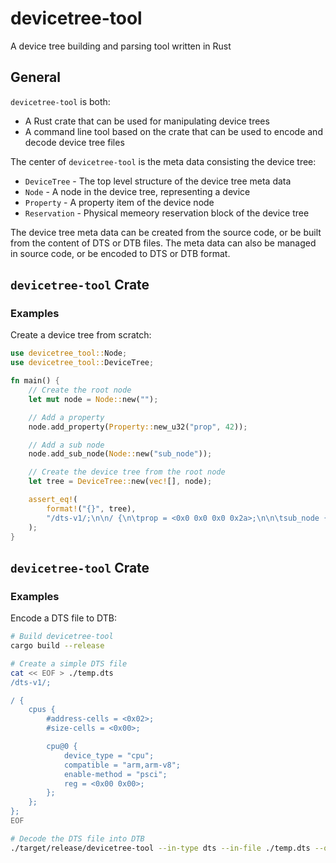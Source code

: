 # devicetree-tool

A device tree building and parsing tool written in Rust

## General

`devicetree-tool` is both:
- A Rust crate that can be used for manipulating device trees
- A command line tool based on the crate that can be used to encode and decode device tree files

The center of `devicetree-tool` is the meta data consisting the device tree:
- `DeviceTree` - The top level structure of the device tree meta data
- `Node` - A node in the device tree, representing a device
- `Property` - A property item of the device node
- `Reservation` - Physical memeory reservation block of the device tree

The device tree meta data can be created from the source code, or be built from the content of DTS or DTB files. The meta data can also be managed in source code, or be encoded to DTS or DTB format.

## `devicetree-tool` Crate

### Examples

Create a device tree from scratch:

``` rust
use devicetree_tool::Node;
use devicetree_tool::DeviceTree;

fn main() {
    // Create the root node
    let mut node = Node::new("");

    // Add a property
    node.add_property(Property::new_u32("prop", 42));

    // Add a sub node
    node.add_sub_node(Node::new("sub_node"));

    // Create the device tree from the root node
    let tree = DeviceTree::new(vec![], node);

    assert_eq!(
        format!("{}", tree),
        "/dts-v1/;\n\n/ {\n\tprop = <0x0 0x0 0x0 0x2a>;\n\n\tsub_node {\n\t};\n};\n\n"
    );
}
```

## `devicetree-tool` Crate

### Examples

Encode a DTS file to DTB:

``` bash
# Build devicetree-tool
cargo build --release

# Create a simple DTS file
cat << EOF > ./temp.dts
/dts-v1/;

/ {
	cpus {
		#address-cells = <0x02>;
		#size-cells = <0x00>;

		cpu@0 {
			device_type = "cpu";
			compatible = "arm,arm-v8";
			enable-method = "psci";
			reg = <0x00 0x00>;
		};
	};
};
EOF

# Decode the DTS file into DTB
./target/release/devicetree-tool --in-type dts --in-file ./temp.dts --out-type dtb --out-file ./temp.dtb
```